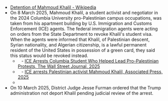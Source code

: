 - [Detention of Mahmoud Khalil - Wikipedia](https://en.wikipedia.org/wiki/Detention_of_Mahmoud_Khalil)
- On 8 March 2025, Mahmoud Khalil, a student activist and negotiator in the 2024 Columbia University pro-Palestinian campus occupations, was taken from his apartment building by U.S. Immigration and Customs Enforcement (ICE) agents. The federal immigration agents were acting on orders from the State Department to revoke Khalil's student visa. When the agents were informed that Khalil, of Palestinian descent, Syrian nationality, and Algerian citizenship, is a lawful permanent resident of the United States in possession of a green card, they said this status would be revoked instead.
	- ` ` - [ICE Arrests Columbia Student Who Helped Lead Pro-Palestinian Protests, The Wall Street Journal, 2025](https://www.wsj.com/us-news/dhs-detains-columbia-student-who-helped-lead-pro-palestinian-protests-fbbd8196?mod=Searchresults_pos1)
	- ` ` - [ICE arrests Palestinian activist Mahmoud Khalil, Associated Press, 2025](https://apnews.com/article/columbia-university-mahmoud-khalil-ice-15014bcbb921f21a9f704d5acdcae7a8) 
	- 
- On 10 March 2025, District Judge Jesse Furman ordered that the Trump administration not deport Khalil pending judicial review of the arrest.